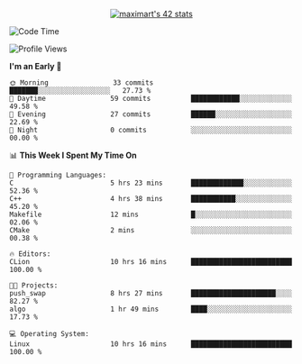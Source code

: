 <p align="center">
<a href="https://github.com/oakoudad/badge42"><img src="https://badge.mediaplus.ma/greenbinary/maximart?1337Badge=off&UM6P=off" alt="maximart's 42 stats" /></a>
</p>

<!--START_SECTION:waka-->
![Code Time](http://img.shields.io/badge/Code%20Time-38%20hrs%2025%20mins-blue)

![Profile Views](http://img.shields.io/badge/Profile%20Views-2-blue)

**I'm an Early 🐤** 

```text
🌞 Morning                33 commits          ███████░░░░░░░░░░░░░░░░░░   27.73 % 
🌆 Daytime                59 commits          ████████████░░░░░░░░░░░░░   49.58 % 
🌃 Evening                27 commits          ██████░░░░░░░░░░░░░░░░░░░   22.69 % 
🌙 Night                  0 commits           ░░░░░░░░░░░░░░░░░░░░░░░░░   00.00 % 
```


📊 **This Week I Spent My Time On** 

```text
💬 Programming Languages: 
C                        5 hrs 23 mins       █████████████░░░░░░░░░░░░   52.36 % 
C++                      4 hrs 38 mins       ███████████░░░░░░░░░░░░░░   45.20 % 
Makefile                 12 mins             █░░░░░░░░░░░░░░░░░░░░░░░░   02.06 % 
CMake                    2 mins              ░░░░░░░░░░░░░░░░░░░░░░░░░   00.38 % 

🔥 Editors: 
CLion                    10 hrs 16 mins      █████████████████████████   100.00 % 

🐱‍💻 Projects: 
push_swap                8 hrs 27 mins       █████████████████████░░░░   82.27 % 
algo                     1 hr 49 mins        ████░░░░░░░░░░░░░░░░░░░░░   17.73 % 

💻 Operating System: 
Linux                    10 hrs 16 mins      █████████████████████████   100.00 % 
```


<!--END_SECTION:waka-->
